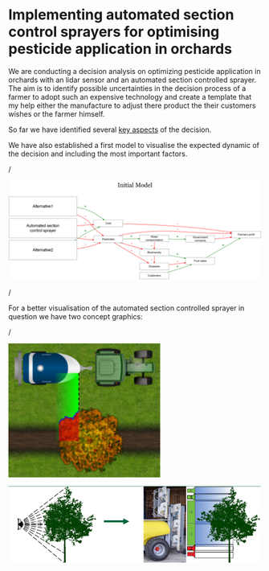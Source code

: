 # Implementing automated section control sprayers for optimising pesticide application in orchards
We are conducting a decision analysis on optimizing pesticide application in orchards with an lidar sensor and an automated section controlled sprayer.
The aim is to identify possible uncertainties in the decision process of a farmer to adopt such an expensive technology and create a template that my help either the manufacture to adjust there product the their customers wishes or the farmer himself. </p>
So far we have identified several [key aspects](http://htmlpreview.github.io/?https://github.com/cemno/optimizing-pesticide-application-in-orchards/blob/dev/markdown-doc.html) of the decision.

We have also established a first model to visualise the expected dynamic of the decision and including the most important factors.

/

![Model of the decision to buy a new, pesticides reducing sprayer.](images/flow-chart.png) 

/

<p>For a better visualisation of the automated section controlled sprayer in question we have two concept graphics:</p>

/

![How to spray in orchards](images/image.png)

![Sectioning of the sprayer that can be turned on and of](images/lidar.PNG)
